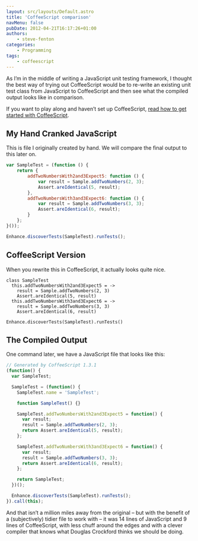 ```yaml
---
layout: src/layouts/Default.astro
title: 'CoffeeScript comparison'
navMenu: false
pubDate: 2012-04-21T16:17:26+01:00
authors:
    - steve-fenton
categories:
    - Programming
tags:
    - coffeescript
---
```


As I’m in the middle of writing a JavaScript unit testing framework, I thought the best way of trying out CoffeeScript would be to re-write an existing unit test class from JavaScript to CoffeeScript and then see what the compiled output looks like in comparison.

If you want to play along and haven’t set up CoffeeScript, [read how to get started with CoffeeScript](/blog/2012/04/getting-started-with-coffeescript/).

## My Hand Cranked JavaScript

This is file I originally created by hand. We will compare the final output to this later on.

```javascript
var SampleTest = (function () {
    return {
        addTwoNumbersWith2and3Expect5: function () {
            var result = Sample.addTwoNumbers(2, 3);
            Assert.areIdentical(5, result);
        },
        addTwoNumbersWith3and3Expect6: function () {
            var result = Sample.addTwoNumbers(3, 3);
            Assert.areIdentical(6, result);
        }
    };
}());

Enhance.discoverTests(SampleTest).runTests();
```

## CoffeeScript Version

When you rewrite this in CoffeeScript, it actually looks quite nice.

```cofeescript
class SampleTest
  this.addTwoNumbersWith2and3Expect5 = ->
    result = Sample.addTwoNumbers(2, 3)
    Assert.areIdentical(5, result)
  this.addTwoNumbersWith3and3Expect6 = ->
    result = Sample.addTwoNumbers(3, 3)
    Assert.areIdentical(6, result)

Enhance.discoverTests(SampleTest).runTests()
```

## The Compiled Output

One command later, we have a JavaScript file that looks like this:

```javascript
// Generated by CoffeeScript 1.3.1
(function() {
  var SampleTest;

  SampleTest = (function() {
    SampleTest.name = 'SampleTest';

    function SampleTest() {}

    SampleTest.addTwoNumbersWith2and3Expect5 = function() {
      var result;
      result = Sample.addTwoNumbers(2, 3);
      return Assert.areIdentical(5, result);
    };

    SampleTest.addTwoNumbersWith3and3Expect6 = function() {
      var result;
      result = Sample.addTwoNumbers(3, 3);
      return Assert.areIdentical(6, result);
    };

    return SampleTest;
  })();

  Enhance.discoverTests(SampleTest).runTests();
}).call(this);
```

And that isn’t a million miles away from the original – but with the benefit of a (subjectively) tidier file to work with – it was 14 lines of JavaScript and 9 lines of CoffeeScript, with less chuff around the edges and with a clever compiler that knows what Douglas Crockford thinks we should be doing.